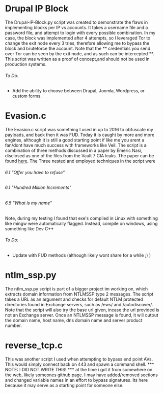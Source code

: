 # Drupal IP Block
The Drupal-IP-Block.py script was created to demonstrate the flaws in implementing blocks per IP vs accounts. It takes a username file and a password file, and attempt to login with every possible 
combination. In my case, the block was implemented after 4 attempts, so I leveraged Tor to change the exit node every 3 tries, therefore allowing me to bypass the block and bruteforce the account.
Note that the ** credentials you send over Tor can be seen by the exit node, and as such can be intercepted **. This script was written as a proof of concept,and should not be used in production systems.

###### To Do:
- Add the ability to choose between Drupal, Joomla, Wordpress, or custom forms.

# Evasion.c
The Evasion.c script was something I used in up to 2016 to obfuscate my payloads, and back then it was FUD. Today it is caught by more and more engines, although it is still a good starting point if like me
you arent a fan/dont have much success with frameworks like Veil. The script is a combination of three methods discussed in a paper by Emeric Nasi, disclosed as one of the files from the Vault 7 CIA leaks. 
The paper can be found [here](https://wikileaks.org/ciav7p1/cms/files/BypassAVDynamics.pdf). The Three nested and employed techniques in the script were
###### 6.1 "Offer you have to refuse"
###### 6.1 "Hundred Million Increments"
###### 6.5 "What is my name"

Note, during my testing I found that exe's compiled in Linux with something like mingw were automatically flagged. Instead, compile on windows, using something like Dev C++
###### To Do:
- Update with FUD methods (although likely wont share for a while ;) )

# ntlm_ssp.py
The ntlm_ssp.py script is part of a bigger project im working on, which extracts domain information from NTLMSSP type 2 messages. The script takes a URL as an argument and checks for default NTLM protected directories
found in Exchange servers, such as /ews/ and /autodiscover/. Note that the script will also try the base url given, incase the url provided is not an Exchange server. Once an NTLMSSP message is found, it will
output the domain name, host name, dns domain name and server product number.


# reverse_tcp.c
This was another script I used when attempting to bypass end point AVs. This would simply connect back on 443 and spawn a command shell. 
*** NOTE: I DID NOT WRITE THIS! *** at the time i got it from somewhere on the web, likely someones github page. I may have added/removed sections and changed variable names 
in an effort to bypass signatures. Its here because it may serve as a starting point for someone else.

